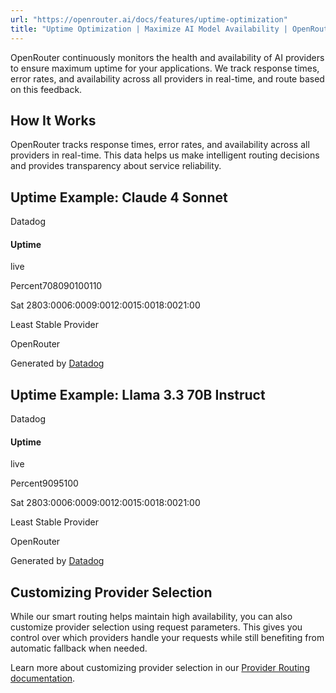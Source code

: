 ```yaml
---
url: "https://openrouter.ai/docs/features/uptime-optimization"
title: "Uptime Optimization | Maximize AI Model Availability | OpenRouter | Documentation"
---
```


OpenRouter continuously monitors the health and availability of AI providers to ensure maximum uptime for your applications. We track response times, error rates, and availability across all providers in real-time, and route based on this feedback.

## How It Works

OpenRouter tracks response times, error rates, and availability across all providers in real-time. This data helps us make intelligent routing decisions and provides transparency about service reliability.

## Uptime Example: Claude 4 Sonnet

Datadog


#### Uptime

live

Percent708090100110

Sat 2803:0006:0009:0012:0015:0018:0021:00

Least Stable Provider

OpenRouter

Generated by [Datadog](http://www.datadoghq.com/)

## Uptime Example: Llama 3.3 70B Instruct

Datadog


#### Uptime

live

Percent9095100

Sat 2803:0006:0009:0012:0015:0018:0021:00

Least Stable Provider

OpenRouter

Generated by [Datadog](http://www.datadoghq.com/)

## Customizing Provider Selection

While our smart routing helps maintain high availability, you can also customize provider selection using request parameters. This gives you control over which providers handle your requests while still benefiting from automatic fallback when needed.

Learn more about customizing provider selection in our [Provider Routing documentation](https://openrouter.ai/docs/features/provider-routing).